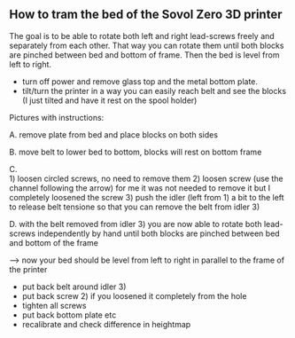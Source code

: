How to tram the bed of the Sovol Zero 3D printer
------------------------------------------------

The goal is to be able to rotate both left and right lead-screws freely and separately from each other.
That way you can rotate them until both blocks are pinched between bed and bottom of frame. Then the bed is level from left to right.

- turn off power and remove glass top and the metal bottom plate.
- tilt/turn the printer in a way you can easily reach belt and see the blocks (I just tilted and have it rest on the spool holder)


Pictures with instructions:

A. remove plate from bed and place blocks on both sides

B. move belt to lower bed to bottom, blocks will rest on bottom frame

C.  
    1) loosen circled screws, no need to remove them
    2) loosen screw (use the channel following the arrow)
       for me it was not needed to remove it but I completely loosened the screw
    3) push the idler (left from 1) a bit to the left to release belt tensione so that you can remove the belt from idler 3)

D. with the belt removed from idler 3) you are now able to rotate both lead-screws independently by hand until both blocks are pinched between bed and bottom of the frame

--> now your bed should be level from left to right in parallel to the frame of the printer

- put back belt around idler 3)
- put back screw 2) if you loosened it completely from the hole
- tighten all screws
- put back bottom plate etc
- recalibrate and check difference in heightmap  

